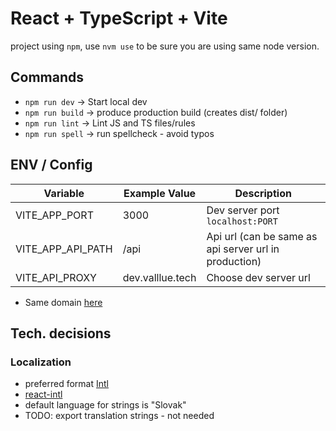 # React + TypeScript + Vite

project using `npm`, use `nvm use` to be sure you are using same node version.

## Commands

- `npm run dev` -> Start local dev
- `npm run build` -> produce production build (creates dist/ folder)
- `npm run lint` -> Lint JS and TS files/rules
- `npm run spell` -> run spellcheck - avoid typos

## ENV / Config

| Variable          | Example Value    | Description                                           |
| ----------------- | ---------------- | ----------------------------------------------------- |
| VITE_APP_PORT     | 3000             | Dev server port `localhost:PORT`                      |
| VITE_APP_API_PATH | /api             | Api url (can be same as api server url in production) |
| VITE_API_PROXY    | dev.valllue.tech | Choose dev server url                                 |

- Same domain [here](/docs/sameDomain.md)

## Tech. decisions

### Localization

- preferred format [Intl](https://developer.mozilla.org/en-US/docs/Web/JavaScript/Reference/Global_Objects/Intl)
- [react-intl](https://formatjs.io/docs/getting-started/installation/)
- default language for strings is "Slovak"
- TODO: export translation strings - not needed
